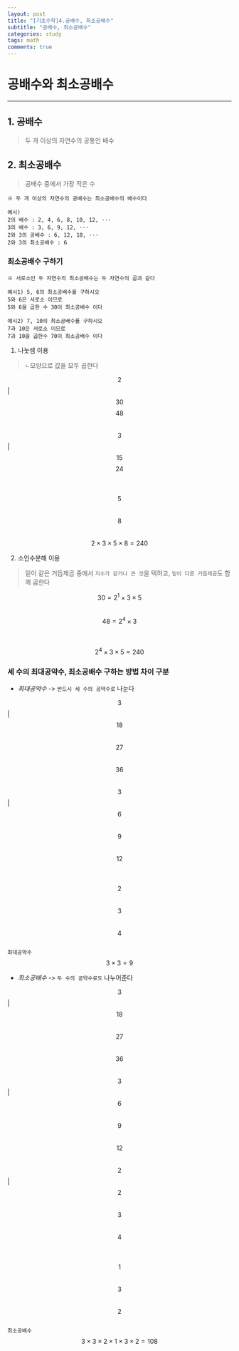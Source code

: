 ```yaml
---
layout: post
title: "[기초수학]4.공배수, 최소공배수"
subtitle: "공배수, 최소공배수"
categories: study
tags: math
comments: true
---
```

# 공배수와 최소공배수
--------------------
## 1. 공배수
> 두 개 이상의 자연수의 공통인 배수

## 2. 최소공배수
> 공배수 중에서 가장 작은 수

`※ 두 개 이상의 자연수의 공배수는 최소공배수의 배수이다`

    예시)
    2의 배수 : 2, 4, 6, 8, 10, 12, ···
    3의 배수 : 3, 6, 9, 12, ···
    2와 3의 공배수 : 6, 12, 18, ···
    2와 3의 최소공배수 : 6

### 최소공배수 구하기
`※ 서로소인 두 자연수의 최소공배수는 두 자연수의 곱과 같다`

    예시1) 5, 6의 최소공배수를 구하시오
    5와 6은 서로소 이므로
    5와 6을 곱한 수 30이 최소공배수 이다

    예시2) 7, 10의 최소공배수를 구하시오
    7과 10은 서로소 이므로
    7과 10을 곱한수 70이 최소공배수 이다

1. 나눗셈 이용<br>
> `ㄴ`모양으로 값을 모두 곱한다

  $$2$$ | $$30$$ $$48$$<br>
  $$3$$ | $$15$$ $$24$$<br>
  &nbsp;&nbsp;&nbsp;&nbsp;&nbsp;&nbsp;&nbsp;$$5$$&nbsp;&nbsp;&nbsp;$$8$$<br>
  $$2\times 3\times 5\times 8 = 240$$

2. 소인수분해 이용<br>
> 밑이 같은 거듭제곱 중에서 `지수가 같거나 큰 것`을 택하고, `밑이 다른 거듭제곱`도 합께 곱한다

  $$30=2^1\times 3\times 5$$<br>
  $$48=2^4\times 3$$<br>
  &nbsp;&nbsp;&nbsp;&nbsp;&nbsp;&nbsp;&nbsp;&nbsp;&nbsp;&nbsp;$$2^4\times 3\times 5 = 240$$

### 세 수의 최대공약수, 최소공배수 구하는 방법 차이 구분
- _최대공약수_ -> `반드시 세 수의 공약수로` 나눈다

$$3$$ | $$18$$ &nbsp;$$27$$ &nbsp;$$36$$<br>
$$3$$ | &nbsp;&nbsp;$$6$$ &nbsp;&nbsp;&nbsp;$$9$$ &nbsp;$$12$$<br>
&nbsp;&nbsp;&nbsp;&nbsp;&nbsp;&nbsp;&nbsp;$$2$$&nbsp;&nbsp;&nbsp;&nbsp;$$3$$&nbsp;&nbsp;&nbsp;&nbsp;$$4$$<br>
`최대공약수` $$3\times 3 = 9$$

- _최소공배수_ -> `두 수의 공약수로도` 나누어준다

$$3$$ | $$18$$ &nbsp;$$27$$ &nbsp;$$36$$<br>
$$3$$ | &nbsp;&nbsp;$$6$$ &nbsp;&nbsp;&nbsp;$$9$$ &nbsp;$$12$$<br>
$$2$$ | &nbsp;&nbsp;$$2$$&nbsp;&nbsp;&nbsp;&nbsp;$$3$$&nbsp;&nbsp;&nbsp;&nbsp;$$4$$<br>
&nbsp;&nbsp;&nbsp;&nbsp;&nbsp;&nbsp;&nbsp;$$1$$&nbsp;&nbsp;&nbsp;&nbsp;$$3$$&nbsp;&nbsp;&nbsp;&nbsp;$$2$$<br>
`최소공배수` $$3\times 3\times 2\times 1\times 3\times 2 = 108$$

